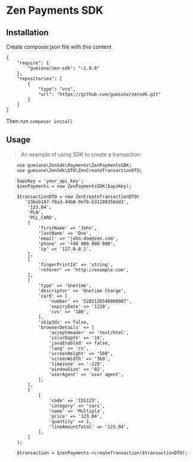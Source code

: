 # Zen Payments SDK

## Installation

Create composer.json file with this content

```
{
    "require": {
        "gumione/zen-sdk": "~1.0.0"
    },
    "repositories": [
        {
            "type": "vcs",
            "url": "https://github.com/gumione/zensdk.git"
        }
    ]
}
```
Then run 
```composer install```

## Usage

> An example of using SDK to create a transaction:
```
    use gumione\ZenSdk\Payments\ZenPaymentsSDK;
    use gumione\ZenSdk\DTO\ZenCreateTransactionDTO;
    
    $apiKey = 'your_api_key';
    $zenPayments = new ZenPaymentsSDK($apiKey);
    
    $transactionDTO = new ZenCreateTransactionDTO(
       '23beb187-f8a3-44b8-9ef8-b31180358dd3',
        '123.04',
        'PLN',
        'PCL_CARD',
        [
            'firstName' => 'John',
            'lastName' => 'Doe',
            'email' => 'john.doe@zen.com',
            'phone' => '+48 000 000 000',
            'ip' => '127.0.0.1',
        ],
        [
            'fingerPrintId' => 'string',
            'referer' => 'http://example.com',
        ],
        [
            'type' => 'onetime',
            'descriptor' => 'Onetime Charge',
            'card' => [
                'number' => '5283126540000007',
                'expiryDate' => '1220',
                'cvv' => '100',
            ],
            'skip3ds' => false,
            'browserDetails' => [
                'acceptHeader' => 'text/html',
                'colorDepth' => '24',
                'javaEnabled' => false,
                'lang' => 'cs',
                'screenHeight' => '560',
                'screenWidth' => '360',
                'timezone' => '-120',
                'windowSize' => '02',
                'userAgent' => 'user agent',
            ],
        ],
        [
            [
                'code' => 'IDS123',
                'category' => 'cars',
                'name' => 'Multipla',
                'price' => '123.04',
                'quantity' => 1,
                'lineAmountTotal' => '123.04',
            ],
        ]
    );
    
    $transaction = $zenPayments->createTransaction($transactionDTO);
```